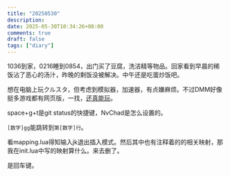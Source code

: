 ```yaml
---
title: "20250530"
description: 
date: 2025-05-30T10:34:26+08:00
comments: true
draft: false
tags: ["diary"]
---
```

1036到家，0216睡到0854，出门买了豆腐，洗洁精等物品。回家看到早晨的稀饭沾了恶心的汤汁，昨晚的剩饭没被解决。中午还是吃蛋炒饭吧。

想在电脑上玩クルスタ，但考虑到模拟器，加速器，有点嫌麻烦。不过DMM好像挺多游戏都有网页版，一找，[还真能玩](https://play.games.dmm.co.jp/game/twinklestarknightsx)。

space+g+t是git status的快捷键，NvChad是怎么设置的。

`[数字]gg`能跳转到`第[数字]行`。

看mapping.lua得知输入jk退出插入模式。然后其中也有注释着的<C-s>的相关映射，那我在init.lua中写的映射算什么。来去删了。

<cr>是回车键。


